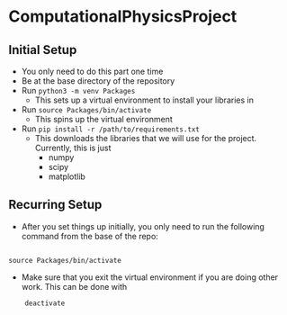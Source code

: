 # ComputationalPhysicsProject

## Initial Setup

* You only need to do this part one time
* Be at the base directory of the repository
* Run ```python3 -m venv Packages```
    * This sets up a virtual environment to install your libraries in
* Run ```source Packages/bin/activate```
    * This spins up the virtual environment
* Run ```pip install -r /path/to/requirements.txt```
    * This downloads the libraries that we will use for the project. Currently, this is just
        * numpy
        * scipy
        * matplotlib

## Recurring Setup

* After you set things up initially, you only need to run the following command from the base of the repo:
```

source Packages/bin/activate

```

* Make sure that you exit the virtual environment if you are doing other work. This can be done with
```
    deactivate
```
